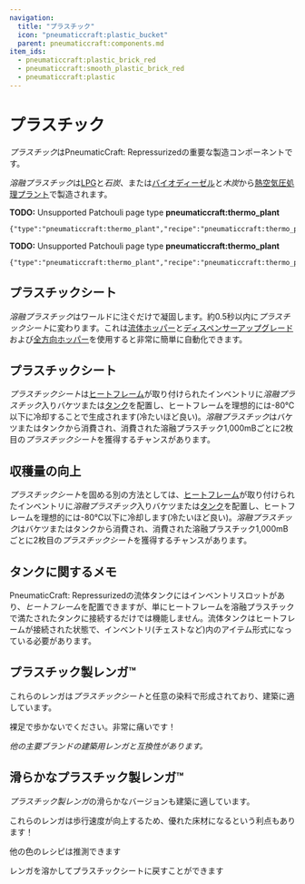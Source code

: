 ```yaml
---
navigation:
  title: "プラスチック"
  icon: "pneumaticcraft:plastic_bucket"
  parent: pneumaticcraft:components.md
item_ids:
  - pneumaticcraft:plastic_brick_red
  - pneumaticcraft:smooth_plastic_brick_red
  - pneumaticcraft:plastic
---
```


# プラスチック

*プラスチック*は<Color hex="#228">PneumaticCraft: Repressurized</Color>の重要な製造コンポーネントです。

*溶融プラスチック*は[LPG](../refinery.md)と*石炭*、または[バイオディーゼル](../biodiesel.md)と*木炭*から[熱空気圧処理プラント](../thermopneumatic_processing_plant.md)で製造されます。

**TODO:** Unsupported Patchouli page type **pneumaticcraft:thermo_plant**

```
{"type":"pneumaticcraft:thermo_plant","recipe":"pneumaticcraft:thermo_plant/plastic_from_lpg"}
```

**TODO:** Unsupported Patchouli page type **pneumaticcraft:thermo_plant**

```
{"type":"pneumaticcraft:thermo_plant","recipe":"pneumaticcraft:thermo_plant/plastic_from_biodiesel"}
```

## プラスチックシート

<ItemImage id="pneumaticcraft:plastic" />

*溶融プラスチック*はワールドに注ぐだけで凝固します。約0.5秒以内に*プラスチックシート*に変わります。これは[流体ホッパー](../liquid_hopper.md)と[ディスペンサーアップグレード](../upgrades.md#dispenser)および[全方向ホッパー](../omnidirectional_hopper.md)を使用すると非常に簡単に自動化できます。

## プラスチックシート

<ItemImage id="pneumaticcraft:plastic" />

*プラスチックシート*は[ヒートフレーム](../heat_frame.md)が取り付けられたインベントリに*溶融プラスチック*入りバケツまたは[タンク](../tanks.md)を配置し、ヒートフレームを理想的には-80℃以下に冷却することで生成されます(冷たいほど良い)。*溶融プラスチック*はバケツまたはタンクから消費され、消費された溶融プラスチック1,000mBごとに2枚目の*プラスチックシート*を獲得するチャンスがあります。

## 収穫量の向上

*プラスチックシート*を固める別の方法としては、[ヒートフレーム](../heat_frame.md)が取り付けられたインベントリに*溶融プラスチック*入りバケツまたは[タンク](../tanks.md)を配置し、ヒートフレームを理想的には-80℃以下に冷却します(冷たいほど良い)。*溶融プラスチック*はバケツまたはタンクから消費され、消費された溶融プラスチック1,000mBごとに2枚目の*プラスチックシート*を獲得するチャンスがあります。

## タンクに関するメモ

<Color hex="#228">PneumaticCraft: Repressurized</Color>の流体タンクにはインベントリスロットがあり、*ヒートフレーム*を配置できますが、単にヒートフレームを溶融プラスチックで満たされたタンクに接続するだけでは機能しません。流体タンクはヒートフレームが接続された状態で、インベントリ(チェストなど)内のアイテム形式になっている必要があります。

## プラスチック製レンガ™

<ItemImage id="pneumaticcraft:plastic_brick_red" />

これらのレンガは*プラスチックシート*と任意の染料で形成されており、建築に適しています。

裸足で歩かないでください。非常に痛いです！

*他の主要ブランドの建築用レンガと互換性があります。*

## 滑らかなプラスチック製レンガ™

<ItemImage id="pneumaticcraft:smooth_plastic_brick_red" />

*プラスチック製レンガ*の滑らかなバージョンも建築に適しています。

これらのレンガは歩行速度が向上するため、優れた床材になるという利点もあります！

他の色のレシピは推測できます

<Recipe id="pneumaticcraft:plastic_brick_red" />

<Recipe id="pneumaticcraft:smooth_plastic_brick_red" />

レンガを溶かしてプラスチックシートに戻すことができます

<Recipe id="pneumaticcraft:plastic_sheet_from_brick" />

<Recipe id="pneumaticcraft:plastic_sheet_from_smooth_brick" />

